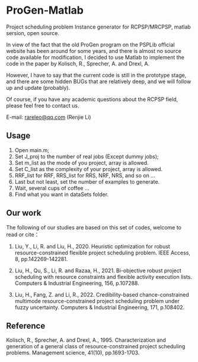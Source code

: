 # ProGen-Matlab

Project scheduling problem Instance generator for RCPSP/MRCPSP, matlab sersion, open source.

In view of the fact that the old ProGen program on the PSPLib official website has been around for some years, and there is almost no source code available for modification, I decided to use Matlab to implement the code in the paper by Kolisch, R., Sprecher, A. and Drexl, A.

However, I have to say that the current code is still in the prototype stage, and there are some hidden BUGs that are relatively deep, and we will follow up and update (probably).

Of course, if you have any academic questions about the RCPSP field, please feel free to contact us.

E-mail: rareleo@qq.com (Renjie Li)

## Usage

1. Open main.m;
2. Set J_proj to the number of real jobs (Except dummy jobs);
3. Set m_list as the mode of you project, array is allowed.
4. Set C_list as the complexity of your project, array is allowed.
5. RRF_list for RRF, RRS_list for RRS, NRF, NRS, and so on ...
6. Last but not least, set the number of examples to generate.
7. Wait, several cups of coffee ...
8. Find what you want in dataSets folder.

## Our work

The following of our studies are based on this set of codes, welcome to read or cite：

1. Liu, Y., Li, R. and Liu, H., 2020. Heuristic optimization for robust resource-constrained flexible project scheduling problem. IEEE Access, 8, pp.142269-142281.

2. Liu, H., Qu, S., Li, R. and Razaa, H., 2021. Bi-objective robust project scheduling with resource constraints and flexible activity execution lists. Computers & Industrial Engineering, 156, p.107288.

3. Liu, H., Fang, Z. and Li, R., 2022. Credibility-based chance-constrained multimode resource-constrained project scheduling problem under fuzzy uncertainty. Computers & Industrial Engineering, 171, p.108402.

## Reference

Kolisch, R., Sprecher, A. and Drexl, A., 1995. Characterization and generation of a general class of resource-constrained project scheduling problems. Management science, 41(10), pp.1693-1703.
